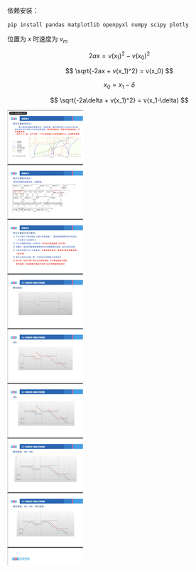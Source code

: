 依赖安装：

```
pip install pandas matplotlib openpyxl numpy scipy plotly
```



位置为 $x$ 时速度为 $v_m$

$$
2ax = v(x_1)^2 - v(x_0)^2
$$

$$
\sqrt{-2ax + v(x_1)^2} = v(x_0)
$$

$$
x_0 = x_1 - \delta
$$

$$
\sqrt{-2a\delta + v(x_1)^2} = v(x_1-\delta)
$$








![image-20240604164314449](./assets/image-20240604164314449.png)
